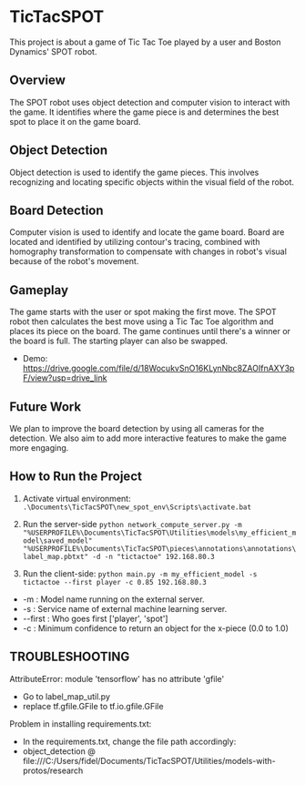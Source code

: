 # TicTacSPOT

This project is about a game of Tic Tac Toe played by a user and Boston Dynamics' SPOT robot.

## Overview

The SPOT robot uses object detection and computer vision to interact with the game. It identifies where the game piece is and determines the best spot to place it on the game board.

## Object Detection

Object detection is used to identify the game pieces. This involves recognizing and locating specific objects within the visual field of the robot.

## Board Detection

Computer vision is used to identify and locate the game board. Board are located and identified by utilizing contour's tracing, combined with homography transformation to compensate with changes in robot's visual because of the robot's movement.

## Gameplay

The game starts with the user or spot making the first move. The SPOT robot then calculates the best move using a Tic Tac Toe algorithm and places its piece on the board. The game continues until there's a winner or the board is full. The starting player can also be swapped.

+ Demo: https://drive.google.com/file/d/18WocukvSnO16KLynNbc8ZAOIfnAXY3pF/view?usp=drive_link

## Future Work

We plan to improve the board detection by using all cameras for the detection. We also aim to add more interactive features to make the game more engaging.

## How to Run the Project

1. Activate virtual environment:
```.\Documents\TicTacSPOT\new_spot_env\Scripts\activate.bat```

2. Run the server-side
```python network_compute_server.py -m "%USERPROFILE%\Documents\TicTacSPOT\Utilities\models\my_efficient_model\saved_model" "%USERPROFILE%\Documents\TicTacSPOT\pieces\annotations\annotations\label_map.pbtxt" -d -n "tictactoe" 192.168.80.3```

3. Run the client-side:
```python main.py -m my_efficient_model -s tictactoe --first player -c 0.85 192.168.80.3```

- -m : Model name running on the external server.
- -s : Service name of external machine learning server.
- --first : Who goes first ['player', 'spot']
- -c : Minimum confidence to return an object for the x-piece (0.0 to 1.0)

## TROUBLESHOOTING

AttributeError: module 'tensorflow' has no attribute 'gfile'

- Go to label_map_util.py
- replace tf.gfile.GFile to tf.io.gfile.GFile

Problem in installing requirements.txt:
- In the requirements.txt, change the file path accordingly:
- object_detection @ file:///C:/Users/fidel/Documents/TicTacSPOT/Utilities/models-with-protos/research
